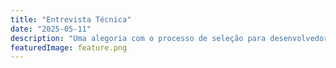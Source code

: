 ```yaml
---
title: "Entrevista Técnica"
date: "2025-05-11"
description: "Uma alegoria com o processo de seleção para desenvolvedores"
featuredImage: feature.png
---
```


<!-- Comece a escrever seu conteúdo aqui -->
